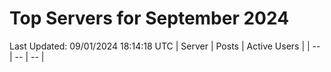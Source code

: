 # Top Servers for September 2024
Last Updated: 09/01/2024 18:14:18 UTC
| Server | Posts | Active Users |
| -- | -- | -- |
